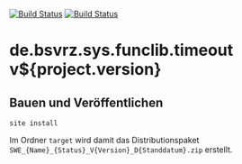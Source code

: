 [![Build Status](https://travis-ci.org/datenverteiler/de.bsvrz.sys.funclib.timeout.svg?branch=master)](https://travis-ci.org/datenverteiler/de.bsvrz.sys.funclib.timeout)
[![Build Status](https://api.bintray.com/packages/datenverteiler/maven/de.bsvrz.sys.funclib.timeout/images/download.svg)](https://bintray.com/datenverteiler/maven/de.bsvrz.sys.funclib.timeout)

de.bsvrz.sys.funclib.timeout v${project.version}
===================================


Bauen und Veröffentlichen
-------------------------

    site install

Im Ordner `target` wird damit das Distributionspaket
`SWE_{Name}_{Status}_V{Version}_D{Standdatum}.zip` erstellt.
